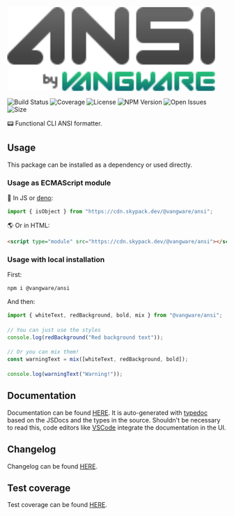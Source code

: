 <img alt="Vangware's ANSI logo" src="./logo.svg" height="192" />

![Build Status](https://img.shields.io/github/workflow/status/vangware/ansi/Test.svg?style=for-the-badge&labelColor=666&color=2b7&link=https://github.com/vangware/ansi/actions)
![Coverage](https://img.shields.io/coveralls/github/vangware/ansi.svg?style=for-the-badge&labelColor=666&color=2b7&link=https://coveralls.io/github/vangware/ansi)
![License](https://img.shields.io/npm/l/@vangware/ansi.svg?style=for-the-badge&labelColor=666&color=2b7&link=https://github.com/vangware/ansi/blob/main/LICENSE)
![NPM Version](https://img.shields.io/npm/v/@vangware/ansi.svg?style=for-the-badge&labelColor=666&color=2b7&link=https://npm.im/@vangware/ansi)
![Open Issues](https://img.shields.io/github/issues/vangware/ansi.svg?style=for-the-badge&labelColor=666&color=2b7&link=https://github.com/vangware/ansi/issues)
![Size](https://img.shields.io/bundlephobia/minzip/@vangware/ansi.svg?style=for-the-badge&labelColor=666&color=2b7&label=size&link=https://bundlephobia.com/result?p=@vangware/ansi)

📟 Functional CLI ANSI formatter.

## Usage

This package can be installed as a dependency or used directly.

### Usage as ECMAScript module

🦕 In JS or [deno](https://deno.land/):

```js
import { isObject } from "https://cdn.skypack.dev/@vangware/ansi";
```

🌎 Or in HTML:

```html
<script type="module" src="https://cdn.skypack.dev/@vangware/ansi"></script>
```

### Usage with local installation

First:

```bash
npm i @vangware/ansi
```

And then:

```js
import { whiteText, redBackground, bold, mix } from "@vangware/ansi";

// You can just use the styles
console.log(redBackground("Red background text"));

// Or you can mix them!
const warningText = mix([whiteText, redBackground, bold]);

console.log(warningText("Warning!"));
```

## Documentation

Documentation can be found [HERE](https://ansi.vangware.com). It is auto-generated with [typedoc](https://typedoc.org/) based on the JSDocs and the types in the source. Shouldn't be necessary to read this, code editors like [VSCode](https://code.visualstudio.com/) integrate the documentation in the UI.

## Changelog

Changelog can be found [HERE](https://github.com/vangware/ansi/blob/main/CHANGELOG.md).

## Test coverage

Test coverage can be found [HERE](https://coveralls.io/github/vangware/ansi).
